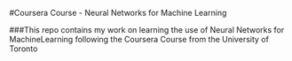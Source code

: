 #Coursera Course - Neural Networks for Machine Learning

###This repo contains my work on learning the use of Neural Networks for MachineLearning following the Coursera Course from the University of Toronto